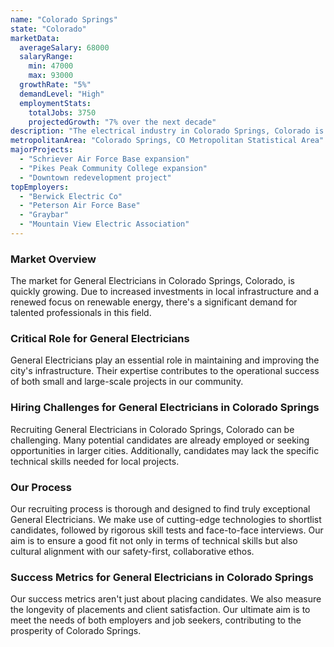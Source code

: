 ```yaml
---
name: "Colorado Springs"
state: "Colorado"
marketData:
  averageSalary: 68000
  salaryRange:
    min: 47000
    max: 93000
  growthRate: "5%"
  demandLevel: "High"
  employmentStats:
    totalJobs: 3750
    projectedGrowth: "7% over the next decade"
description: "The electrical industry in Colorado Springs, Colorado is robust and growing, with increasing demand for skilled electricians."
metropolitanArea: "Colorado Springs, CO Metropolitan Statistical Area"
majorProjects:
  - "Schriever Air Force Base expansion"
  - "Pikes Peak Community College expansion"
  - "Downtown redevelopment project"
topEmployers:
  - "Berwick Electric Co"
  - "Peterson Air Force Base"
  - "Graybar"
  - "Mountain View Electric Association"
---
```


### Market Overview
The market for General Electricians in Colorado Springs, Colorado, is quickly growing. Due to increased investments in local infrastructure and a renewed focus on renewable energy, there's a significant demand for talented professionals in this field.

### Critical Role for General Electricians
General Electricians play an essential role in maintaining and improving the city's infrastructure. Their expertise contributes to the operational success of both small and large-scale projects in our community.

### Hiring Challenges for General Electricians in Colorado Springs
Recruiting General Electricians in Colorado Springs, Colorado can be challenging. Many potential candidates are already employed or seeking opportunities in larger cities. Additionally, candidates may lack the specific technical skills needed for local projects.

### Our Process
Our recruiting process is thorough and designed to find truly exceptional General Electricians. We make use of cutting-edge technologies to shortlist candidates, followed by rigorous skill tests and face-to-face interviews. Our aim is to ensure a good fit not only in terms of technical skills but also cultural alignment with our safety-first, collaborative ethos.

### Success Metrics for General Electricians in Colorado Springs
Our success metrics aren't just about placing candidates. We also measure the longevity of placements and client satisfaction. Our ultimate aim is to meet the needs of both employers and job seekers, contributing to the prosperity of Colorado Springs.